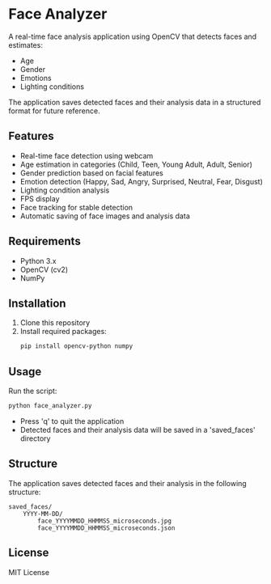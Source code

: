 # Face Analyzer

A real-time face analysis application using OpenCV that detects faces and estimates:
- Age
- Gender
- Emotions
- Lighting conditions

The application saves detected faces and their analysis data in a structured format for future reference.

## Features

- Real-time face detection using webcam
- Age estimation in categories (Child, Teen, Young Adult, Adult, Senior)
- Gender prediction based on facial features
- Emotion detection (Happy, Sad, Angry, Surprised, Neutral, Fear, Disgust)
- Lighting condition analysis
- FPS display
- Face tracking for stable detection
- Automatic saving of face images and analysis data

## Requirements

- Python 3.x
- OpenCV (cv2)
- NumPy

## Installation

1. Clone this repository
2. Install required packages:
   ```bash
   pip install opencv-python numpy
   ```

## Usage

Run the script:
```bash
python face_analyzer.py
```

- Press 'q' to quit the application
- Detected faces and their analysis data will be saved in a 'saved_faces' directory

## Structure

The application saves detected faces and their analysis in the following structure:
```
saved_faces/
    YYYY-MM-DD/
        face_YYYYMMDD_HHMMSS_microseconds.jpg
        face_YYYYMMDD_HHMMSS_microseconds.json
```

## License

MIT License